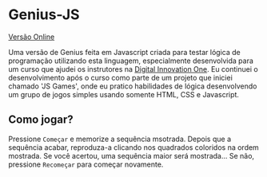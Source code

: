 # Genius-JS 

[Versão Online](https://Mos2077.github.io/genius-js/)

Uma versão de Genius feita em Javascript criada para testar lógica de programação utilizando esta linguagem, especialmente desenvolvida para um curso que ajudei os instrutores na [Digital Innovation One](dio). Eu continuei o desenvolvimento após o curso como parte de um projeto que iniciei chamado 'JS Games', onde eu pratico habilidades de lógica desenvolvendo um grupo de jogos simples usando somente HTML, CSS e Javascript.

## Como jogar?

Pressione `Começar` e memorize a sequência msotrada. Depois que a sequência acabar, reproduza-a clicando nos quadrados coloridos na ordem mostrada. Se você acertou, uma sequência maior será mostrada... Se não, pressione `Recomeçar` para começar novamente.
